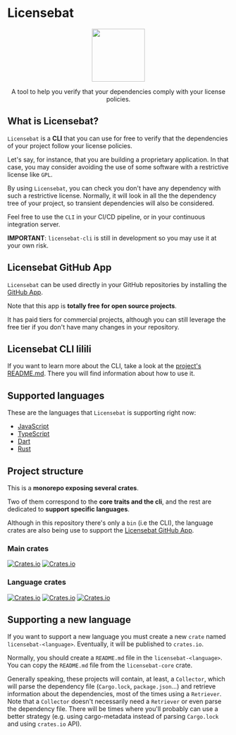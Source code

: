 # Licensebat

<div align="center">
<img src="https://licensebat.com/images/not_used/logo_orange.png" width="120">
<p>A tool to help you verify that your dependencies comply with your license policies.</p>
</div>

## What is Licensebat?

`Licensebat` is a **CLI** that you can use for free to verify that the dependencies of your project follow your license policies.

Let's say, for instance, that you are building a proprietary application. In that case, you may consider avoiding the use of some software with a restrictive license like `GPL`.

By using `Licensebat`, you can check you don't have any dependency with such a restrictive license. Normally, it will look in all the the dependency tree of your project, so transient dependencies will also be considered.

Feel free to use the `CLI` in your CI/CD pipeline, or in your continuous integration server.

**IMPORTANT**: `licensebat-cli` is still in development so you may use it at your own risk.

## Licensebat GitHub App

`Licensebat` can be used directly in your GitHub repositories by installing the [GitHub App](https://github.com/marketplace/licensebat).

Note that this app is **totally free for open source projects**.

It has paid tiers for commercial projects, although you can still leverage the free tier if you don't have many changes in your repository.

## Licensebat CLI lilili

If you want to learn more about the CLI, take a look at the [project's README.md](./licensebat-cli/README.md). There you will find information about how to use it.

## Supported languages

These are the languages that `Licensebat` is supporting right now:

- [JavaScript](./licensebat-js/README.md)
- [TypeScript](./licensebat-js/README.md)
- [Dart](./licensebat-dart/README.md)
- [Rust](./licensebat-rust/README.md)

## Project structure

This is a **monorepo exposing several crates**.

Two of them correspond to the **core traits and the cli**, and the rest are dedicated to **support specific languages**.

Although in this repository there's only a `bin` (i.e the CLI), the language crates are also being use to support the [Licensebat GitHub App](https://github.com/marketplace/licensebat).

### Main crates

[![Crates.io](https://img.shields.io/crates/v/licensebat-core?label=licensebat-core&style=flat-square)](https://crates.io/crates/licensebat-core)
[![Crates.io](https://img.shields.io/crates/v/licensebat-cli?label=licensebat-cli&style=flat-square)](https://crates.io/crates/licensebat-cli)

### Language crates

[![Crates.io](https://img.shields.io/crates/v/licensebat-js?label=licensebat-js&style=flat-square)](https://crates.io/crates/licensebat-js)
[![Crates.io](https://img.shields.io/crates/v/licensebat-dart?label=licensebat-dart&style=flat-square)](https://crates.io/crates/licensebat-dart)
[![Crates.io](https://img.shields.io/crates/v/licensebat-rust?label=licensebat-rust&style=flat-square)](https://crates.io/crates/licensebat-rust)

## Supporting a new language

If you want to support a new language you must create a new `crate` named `licensebat-<language>`. Eventually, it will be published to `crates.io`.

Normally, you should create a `README.md` file in the `licensebat-<language>`. You can copy the `README.md` file from the `licensebat-core` crate.

Generally speaking, these projects will contain, at least, a `Collector`, which will parse the dependency file (`Cargo.lock`, `package.json`...) and retrieve information about the dependencies, most of the times using a `Retriever`. Note that a `Collector` doesn't necessarily need a `Retriever` or even parse the dependency file. There will be times where you'll probably can use a better strategy (e.g. using cargo-metadata instead of parsing `Cargo.lock` and using `crates.io` API).
